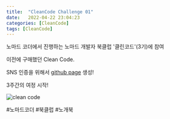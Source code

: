 ```yaml
---
title:  "CleanCode Challenge 01"
date:   2022-04-22 23:04:23
categories: [CleanCode]
tags: [CleanCode]
---
```

노마드 코더에서 진행하는 노마드 개발자 북클럽 '클린코드'(3기)에 참여

이전에 구매했던 Clean Code.

SNS 인증을 위해서 [github page][github page] 생성!

3주간의 여정 시작!

![clean code](https://www.notion.so/image/https%3A%2F%2Fs3-us-west-2.amazonaws.com%2Fsecure.notion-static.com%2Fe977dc32-2679-4728-9b15-ae4644e39171%2FIMG_2201.heic?table=block&id=f7726432-5db5-4e1a-a5c8-19feebf7bd79&spaceId=230e8fca-fea9-49d7-a44f-cac393728e43&width=2000&userId=19e7c642-6e62-4562-b7a4-d9bd22d36783&cache=v2)

#노마드코더 #북클럽 #노개북

[github page]: http://coolcracker.github.io